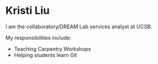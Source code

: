 # Kristi Liu

I am the collaboratory/DREAM Lab services analyst at UCSB.

My responsibilities include: 

- Teaching Carpentry Workshops
- Helping students learn Git

